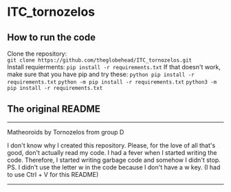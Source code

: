 # ITC_tornozelos

## How to run the code

Clone the repository:  
`git clone https://github.com/theglobehead/ITC_tornozelos.git`  
Install requierments:
`pip install -r requirements.txt`
If that doesn't work, make sure that you have pip and try these:
`python pip install -r requirements.txt`
`python -m pip install -r requirements.txt`
`python3 -m pip install -r requirements.txt`

## The original README

<hr/>

Matheoroids by Tornozelos from group D  

I don't know why I created this repository. Please, for the love of all that's good, don't actually read my code.
I had a fever when I started writing the code. Therefore, I started writing garbage code and somehow I didn't stop.
PS. I didn't use the letter w in the code because I don't have a w key. (I had to use Ctrl + V for this README)

<hr/>